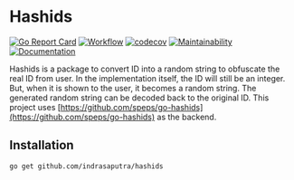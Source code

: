 # Hashids

[![Go Report Card](https://goreportcard.com/badge/github.com/indrasaputra/hashids)](https://goreportcard.com/report/github.com/indrasaputra/hashids)
[![Workflow](https://github.com/indrasaputra/hashids/workflows/Test/badge.svg)](https://github.com/indrasaputra/hashids/actions)
[![codecov](https://codecov.io/gh/indrasaputra/hashids/branch/main/graph/badge.svg)](https://codecov.io/gh/indrasaputra/hashids)
[![Maintainability](https://api.codeclimate.com/v1/badges/2cd8202174459c1b5348/maintainability)](https://codeclimate.com/github/indrasaputra/hashids/maintainability)
[![Documentation](https://godoc.org/github.com/indrasaputra/hashids?status.svg)](http://godoc.org/github.com/indrasaputra/hashids)

Hashids is a package to convert ID into a random string to obfuscate the real ID from user.
In the implementation itself, the ID will still be an integer. But, when it is shown to the user,
it becomes a random string. The generated random string can be decoded back to the original ID.
This project uses [https://github.com/speps/go-hashids](https://github.com/speps/go-hashids) as the backend.

## Installation

```
go get github.com/indrasaputra/hashids
```